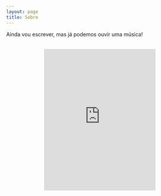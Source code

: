 ```yaml
---
layout: page
title: Sobre
---
```


Ainda vou escrever, mas já podemos ouvir uma música!


<div id="player" class="center" align="center">
<br><iframe src="https://open.spotify.com/embed/playlist/3Yf6CyBePTDjko1XW8eogM" width="300" height="380" frameborder="0" allowtransparency="true" allow="encrypted-media"></iframe>
</div>
